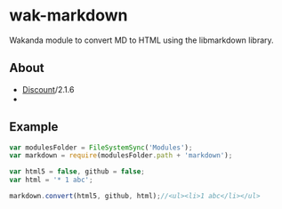 wak-markdown
============

Wakanda module to convert MD to HTML using the libmarkdown library.

About
-----
* [Discount](http://www.pell.portland.or.us/~orc/Code/markdown/)/2.1.6
* 
Example
-------
```js
var modulesFolder = FileSystemSync('Modules');
var markdown = require(modulesFolder.path + 'markdown');

var html5 = false, github = false;
var html = '* 1 abc';

markdown.convert(html5, github, html);//<ul><li>1 abc</li></ul>
```
